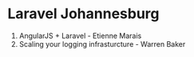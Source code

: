Laravel Johannesburg
===================

1) AngularJS + Laravel - Etienne Marais
2) Scaling your logging infrasturcture - Warren Baker

